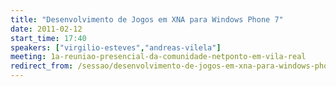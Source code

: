 ```yaml
---
title: "Desenvolvimento de Jogos em XNA para Windows Phone 7"
date: 2011-02-12
start_time: 17:40
speakers: ["virgilio-esteves","andreas-vilela"]
meeting: 1a-reuniao-presencial-da-comunidade-netponto-em-vila-real
redirect_from: /sessao/desenvolvimento-de-jogos-em-xna-para-windows-phone-7/
---
```



